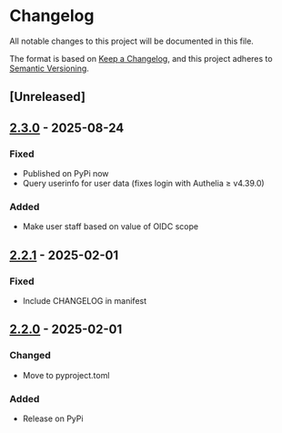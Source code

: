 # Changelog

All notable changes to this project will be documented in this file.

The format is based on [Keep a Changelog](https://keepachangelog.com/en/1.1.0/),
and this project adheres to [Semantic Versioning](https://semver.org/spec/v2.0.0.html).

## [Unreleased]

## [2.3.0] - 2025-08-24

### Fixed

- Published on PyPi now
- Query userinfo for user data (fixes login with Authelia ≥ v4.39.0)

### Added

- Make user staff based on value of OIDC scope

## [2.2.1] - 2025-02-01

### Fixed

- Include CHANGELOG in manifest

## [2.2.0] - 2025-02-01

### Changed

- Move to pyproject.toml

### Added

- Release on PyPi

<!-- markdownlint-disable-file MD024-->

[2.3.0]: https://github.com/thegcat/pretix-oidc/compare/v2.2.1...v2.3.0
[2.2.1]: https://github.com/thegcat/pretix-oidc/compare/v2.2.0...v2.2.1
[2.2.0]: https://github.com/thegcat/pretix-oidc/releases/tag/v2.2.0
